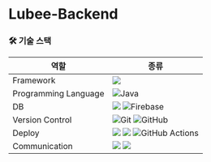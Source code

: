 # Lubee-Backend

### 🛠 기술 스택

| 역할                 | 종류                                                                                                                                                                                                              |
| -------------------- | ----------------------------------------------------------------------------------------------------------------------------------------------------------------------------------------------------------------- |
| Framework            |  <img src="https://img.shields.io/badge/springboot-6DB33F?style=for-the-badge&logo=springboot&logoColor=white">                                                                                                                 |
| Programming Language |  ![Java](https://img.shields.io/badge/java-%23ED8B00.svg?style=for-the-badge&logo=openjdk&logoColor=white)
| DB                   |  <img src="https://img.shields.io/badge/mysql-4479A1?style=for-the-badge&logo=mysql&logoColor=white">   ![Firebase](https://img.shields.io/badge/firebase-a08021?style=for-the-badge&logo=firebase&logoColor=ffcd34)                                                                                |
| Version Control      | ![Git](https://img.shields.io/badge/git-%23F05033.svg?style=for-the-badge&logo=git&logoColor=white) ![GitHub](https://img.shields.io/badge/github-%23121011.svg?style=for-the-badge&logo=github&logoColor=white)  |
| Deploy               | <img src="https://img.shields.io/badge/amazonaws-232F3E?style=for-the-badge&logo=amazonaws&logoColor=white"> <img src="https://img.shields.io/badge/nginx-009639?style=for-the-badge&logo=amazonaws&logoColor=white"> ![GitHub Actions](https://img.shields.io/badge/github%20actions-%232671E5.svg?style=for-the-badge&logo=githubactions&logoColor=white)
| Communication        | <img src="https://img.shields.io/badge/slack-4A154B?style=for-the-badge&logo=mysql&logoColor=white"> <img src="https://img.shields.io/badge/notion-000000?style=for-the-badge&logo=mysql&logoColor=white">
